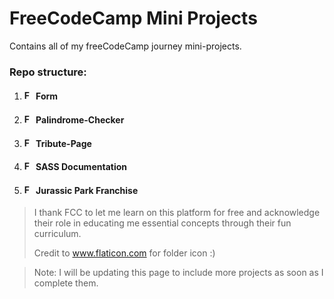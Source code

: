 # FreeCodeCamp Mini Projects

Contains all of my freeCodeCamp journey mini-projects.

### Repo structure:
1. #### <img src="https://github.com/user-attachments/assets/71ab2ef5-6d40-45c0-bfe7-4e729f63298f" width="15px" alt='Folder icon'/> Form
2. #### <img src="https://github.com/user-attachments/assets/71ab2ef5-6d40-45c0-bfe7-4e729f63298f" width="15px" alt='Folder icon'/> Palindrome-Checker
3. #### <img src="https://github.com/user-attachments/assets/71ab2ef5-6d40-45c0-bfe7-4e729f63298f" width="15px" alt='Folder icon'/> Tribute-Page
4. #### <img src="https://github.com/user-attachments/assets/71ab2ef5-6d40-45c0-bfe7-4e729f63298f" width="15px" alt='Folder icon'/> SASS Documentation
5. #### <img src="https://github.com/user-attachments/assets/71ab2ef5-6d40-45c0-bfe7-4e729f63298f" width="15px" alt='Folder icon'/> Jurassic Park Franchise

> I thank FCC to let me learn on this platform for free and acknowledge their role in educating me essential concepts through their fun curriculum.
>
> Credit to www.flaticon.com for folder icon :)

>Note: I will be updating this page to include more projects as soon as I complete them.

